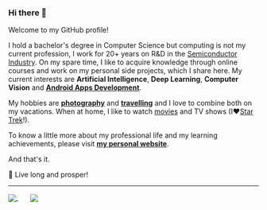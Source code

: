 ### Hi there 👋
  
Welcome to my GitHub profile!

I hold a bachelor's degree in Computer Science but computing is not my current profession, I work for 20+ years on R&D in the [Semiconductor Industry](https://en.wikipedia.org/wiki/Semiconductor_industry). On my spare time, I like to acquire knowledge through online courses and work on my personal side projects, which I share here. My current interests are **Artificial Intelligence**, **Deep Learning**, **Computer Vision** and [**Android Apps Development**](https://mohb.dev).

My hobbies are [**photography**](https://haraldoalbergaria.photos) and [**travelling**](https://nos2viajando.net/solo) and I love to combine both on my vacations. When at home, I like to watch [movies](ai_films) and TV shows (I❤️[Star Trek](https://intl.startrek.com/shows)!).

To know a little more about my professional life and my learning achievements, please visit [**my personal website**](https://haraldofilho.github.io).

And that's it.

🖖 Live long and prosper!

<hr>

<a href="https://github.com/anuraghazra/github-readme-stats">
  <img align="center" src="https://github-readme-stats-one-tau.vercel.app/api/top-langs/?username=haraldofilho&layout=compact&custom_title=Most%20Used%20Languages&card_width=281&langs_count=9&hide=jupyter%20notebook&exclude_repo=CS-Labs_Unicamp,Knapsack-Problem,CVND_Career-Projects,CVND_Exercises,github-readme-stats" />
</a>
&nbsp&nbsp&nbsp&nbsp&nbsp
<a href="https://github.com/anuraghazra/github-readme-stats">
  <img align="center" src="https://github-readme-stats-one-tau.vercel.app/api?username=haraldofilho&custom_title=Repos%20Activity%20Stats&line_height=29&show_icons=true&include_all_commits=true&hide=issues&exclude_repo=CS-Labs_Unicamp,Knapsack-Problem,CVND_Career-Projects,CVND_Exercises,The-Map-Group,github-readme-stats" />
</a>
